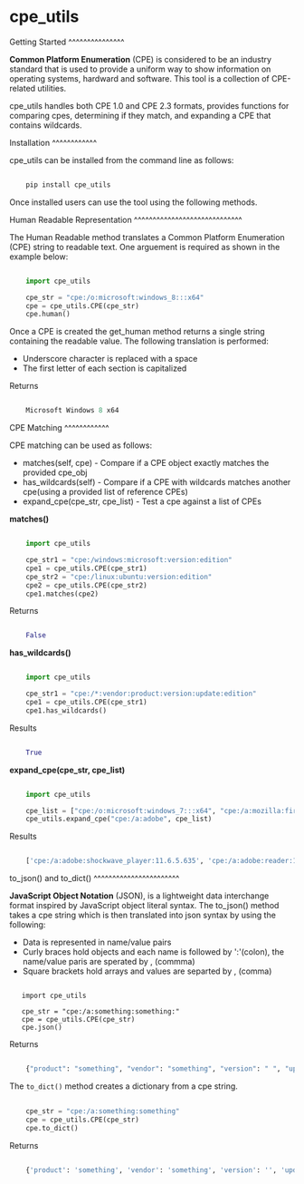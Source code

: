 cpe_utils
=========
 
Getting Started
^^^^^^^^^^^^^^^
 
**Common Platform Enumeration** (CPE) is considered to be an industry standard that is used to provide a uniform way to show information on operating systems, hardward and software.
This tool is a collection of CPE-related utilities.

cpe_utils handles both CPE 1.0 and CPE 2.3 formats, provides functions for comparing cpes, determining if they match, and expanding a CPE that contains wildcards.

Installation
^^^^^^^^^^^^

cpe_utils can be installed from the command line as follows:

```python

    pip install cpe_utils
```

Once installed users can use the tool using the following methods.

Human Readable Representation
^^^^^^^^^^^^^^^^^^^^^^^^^^^^^

The Human Readable method translates a Common Platform Enumeration (CPE) string to readable text.
One arguement is required as shown in the example below:

```python

    import cpe_utils

    cpe_str = "cpe:/o:microsoft:windows_8:::x64"
    cpe = cpe_utils.CPE(cpe_str)
    cpe.human()
```

Once a CPE is created the get_human method returns a single string containing the readable value.
The following translation is performed:

* Underscore character is replaced with a space
* The first letter of each section is capitalized

Returns

```python

    Microsoft Windows 8 x64
```

CPE Matching
^^^^^^^^^^^^

CPE matching can be used as follows:

* matches(self, cpe) - Compare if a CPE object exactly matches the provided cpe_obj
* has_wildcards(self) - Compare if a CPE with wildcards matches another cpe(using a provided list of reference CPEs)
* expand_cpe(cpe_str, cpe_list) - Test a cpe against a list of CPEs


**matches()**

```python

    import cpe_utils

    cpe_str1 = "cpe:/windows:microsoft:version:edition"
    cpe1 = cpe_utils.CPE(cpe_str1)
    cpe_str2 = "cpe:/linux:ubuntu:version:edition"
    cpe2 = cpe_utils.CPE(cpe_str2)
    cpe1.matches(cpe2)
```

Returns

``` python

    False
```

**has_wildcards()**

```python

    import cpe_utils

    cpe_str1 = "cpe:/*:vendor:product:version:update:edition"
    cpe1 = cpe_utils.CPE(cpe_str1)
    cpe1.has_wildcards()
```

Results

```python

    True
```
**expand_cpe(cpe_str, cpe_list)**

 
``` python

    import cpe_utils

    cpe_list = ["cpe:/o:microsoft:windows_7:::x64", "cpe:/a:mozilla:firefox:38.1.0", "cpe:/a:mozilla:firefox:38.3.0", "cpe:/a:adobe:shockwave_player:11.6.5.635", "cpe:/a:adobe:reader:11.0.10"]
    cpe_utils.expand_cpe("cpe:/a:adobe", cpe_list)
```
Results

``` python

    ['cpe:/a:adobe:shockwave_player:11.6.5.635', 'cpe:/a:adobe:reader:11.0.10']
```

to_json() and to_dict()
^^^^^^^^^^^^^^^^^^^^^^^

**JavaScript Object Notation** (JSON), is a lightweight data interchange format inspired by JavaScript object literal syntax.
The to_json() method takes a cpe string which is then translated into json syntax by using the following:
 
 * Data is represented in name/value pairs
 * Curly braces hold objects and each name is followed by ':'(colon), the name/value paris are sperated by , (commma)
 * Square brackets hold arrays and values are separted by , (comma)
 
 ```
 
    import cpe_utils

    cpe_str = "cpe:/a:something:something:"
    cpe = cpe_utils.CPE(cpe_str)
    cpe.json()
```
Returns

```python

    {"product": "something", "vendor": "something", "version": " ", "update": "", "edition": "", "part": "a"}
```

The ``to_dict()`` method creates a dictionary from a cpe string.

```python
   
    cpe_str = "cpe:/a:something:something"
    cpe = cpe_utils.CPE(cpe_str)
    cpe.to_dict()
```
Returns

```python

    {'product': 'something', 'vendor': 'something', 'version': '', 'update': '', 'edition': '', 'part': 'a'}
```